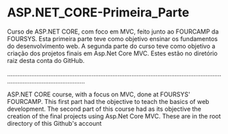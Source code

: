 # ASP.NET_CORE-Primeira_Parte

Curso de ASP.NET CORE, com foco em MVC, feito junto ao FOURCAMP da FOURSYS. Esta primeira parte teve como objetivo ensinar os fundamentos do desenvolvimento web. A segunda parte do curso teve como objetivo a criação dos projetos finais em Asp.Net Core MVC. Estes estão no diretório raiz desta conta do GitHub.

.........................................................................................................................................................................

ASP.NET CORE course, with a focus on MVC, done at FOURSYS' FOURCAMP. This first part had the objective to teach the basics of web development. The second part of this course had as its objective the creation of the final projects using Asp.Net Core MVC. These are in the root directory of this Github's account
